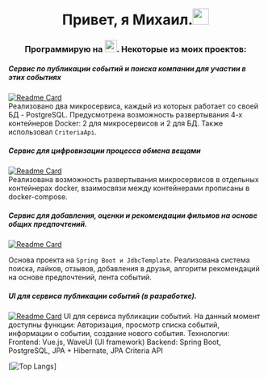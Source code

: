 <h1 align="center">Привет, я Михаил.<img src="https://github.com/blackcater/blackcater/raw/main/images/Hi.gif" height="32"/></h1>
<h3 align="center">Программирую на <img src="https://img.shields.io/badge/java-%23ED8B00.svg?style=for-the-bage&logo=java&logoColor=white" height="24"/>. Некоторые из моих проектов:</h3>

##### Сервис по публикации событий и поиска компании для участии в этих событиях
[![Readme Card](https://github-readme-stats.vercel.app/api/pin/?username=bolohonov&repo=java-explore-with-me)](https://github.com/Bolohonov/java-explore-with-me)  
Реализовано два микросервиса, каждый из которых работает со своей БД - PostgreSQL. Предусмотрена возможность развертывания 4-х контейнеров Docker: 2 для микросервисов и 2 для БД. Также использовал `CriteriaApi`.

##### Сервис для цифровизации процесса обмена вещами
[![Readme Card](https://github-readme-stats.vercel.app/api/pin/?username=bolohonov&repo=shareit)](https://github.com/Bolohonov/SHAREIT)   
Реализована возможность развертывания микросервисов в отдельных контейнерах docker, взаимосвязи между контейнерами прописаны в docker-compose.

##### Сервис для добавления, оценки и рекомендации фильмов на основе общих предпочтений.
[![Readme Card](https://github-readme-stats.vercel.app/api/pin/?username=bolohonov&repo=FILMORATE)](https://github.com/Bolohonov/FILMORATE)

Основа проекта на `Spring Boot и JdbcTemplate`. Реализована система поиска, лайков, отзывов, добавления в друзья, алгоритм рекомендаций на основе предпочтений, лента событий.

##### UI для сервиса публикации событий (в разработке).
[![Readme Card](https://github-readme-stats.vercel.app/api/pin/?username=bolohonov&repo=ewm)](https://github.com/Bolohonov/ewm)
UI для сервиса публикации событий. На данный момент доступны функции: Авторизация, просмотр списка событий, информации о событии, создание нового события.
Технологии:
Frontend: Vue.js, WaveUI (UI framework)
Backend: Spring Boot, PostgreSQL, JPA + Hibernate, JPA Criteria API

[![Top Langs](https://github-readme-stats.vercel.app/api/top-langs/?username=bolohonov&layout=compact)]
